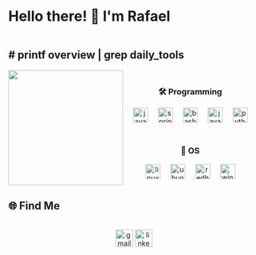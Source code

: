 <div style="display: flex; flex-direction: column">
<h1 align="left">Hello there! 👋 I'm Rafael</h1>
<h2 align="left"># printf overview | grep daily_tools</h2>
<div style="display: flex; flex-direction: row; justify-content: flex-start;">
<div style="display: flex; justify-content: center; align-items: center;">
<img height="230" src="https://i.pinimg.com/originals/ce/dd/e4/cedde44fb80a373242a46fb07a67e863.gif" />
</div>
<div style="display: flex; flex-direction: column; justify-content: center; margin-left: 20px;">
<div style="display: flex; flex-direction: column; margin-bottom: 20px;">
<h3 align="center">🛠️ Programming</h3>
<div align="center">
<img src="https://cdn.jsdelivr.net/gh/devicons/devicon/icons/java/java-original.svg" height="30" alt="java logo" />
<img width="12" />
<img src="https://cdn.jsdelivr.net/gh/devicons/devicon/icons/spring/spring-original.svg" height="30" alt="spring logo" />
<img width="12" />
<img src="https://cdn.jsdelivr.net/gh/devicons/devicon/icons/bash/bash-original.svg" height="30" alt="bash logo" />
<img width="12" />
<img src="https://cdn.jsdelivr.net/gh/devicons/devicon/icons/javascript/javascript-original.svg" height="30" alt="javascript logo" />
<img width="12" />
<img src="https://cdn.jsdelivr.net/gh/devicons/devicon/icons/python/python-original.svg" height="30" alt="python logo" />
</div>
</div>

<div style="display: flex; flex-direction: column;">
<h3 align="center">💾 OS</h3>
<div align="center">
<img src="https://cdn.jsdelivr.net/gh/devicons/devicon/icons/linux/linux-original.svg" height="30" alt="linux logo" />
<img width="12" />
<img src="https://cdn.simpleicons.org/ubuntu/E95420" height="30" alt="ubuntu logo" />
<img width="12" />
<img src="https://cdn.simpleicons.org/redhat/EE0000" height="30" alt="redhat logo" />
<img width="12" />
<img src="https://cdn.jsdelivr.net/gh/devicons/devicon/icons/windows8/windows8-original.svg" height="30" alt="windows8 logo" />
</div>
</div>
</div>
</div>

<h2 align="left">🌐 Find Me</h2>
<br clear="both">
<div align="center">
<img src="https://img.shields.io/static/v1?message=Gmail&logo=gmail&label=&color=D14836&logoColor=white&labelColor=&style=flat" height="35" alt="gmail logo" />
<img src="https://img.shields.io/static/v1?message=LinkedIn&logo=linkedin&label=&color=0077B5&logoColor=white&labelColor=&style=flat" height="35" alt="linkedin logo" />
</div>
</div>
